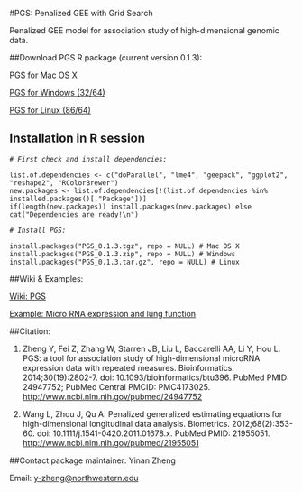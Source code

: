 #PGS: Penalized GEE with Grid Search

Penalized GEE model for association study of high-dimensional genomic data. 

##Download PGS R package (current version 0.1.3):

[PGS for Mac OS X](https://github.com/YinanZheng/PGS/releases/download/PGS_0.1.3/PGS_0.1.3.tgz)

[PGS for Windows (32/64)](https://github.com/YinanZheng/PGS/releases/download/PGS_0.1.3/PGS_0.1.3.zip)

[PGS for Linux (86/64)](https://github.com/YinanZheng/PGS/releases/download/PGS_0.1.3/PGS_0.1.3.tar.gz)

## Installation in R session

_`# First check and install dependencies:`_

    list.of.dependencies <- c("doParallel", "lme4", "geepack", "ggplot2", "reshape2", "RColorBrewer")
    new.packages <- list.of.dependencies[!(list.of.dependencies %in% installed.packages()[,"Package"])]
    if(length(new.packages)) install.packages(new.packages) else cat("Dependencies are ready!\n")
    
_`# Install PGS:`_

    install.packages("PGS_0.1.3.tgz", repo = NULL) # Mac OS X
    install.packages("PGS_0.1.3.zip", repo = NULL) # Windows
    install.packages("PGS_0.1.3.tar.gz", repo = NULL) # Linux

##Wiki & Examples:

[Wiki: PGS](https://github.com/YinanZheng/PGS/wiki)

[Example: Micro RNA expression and lung function](https://github.com/YinanZheng/PGS/wiki/Example:-miRNA-expression-and-lung-function)



##Citation:
1.	Zheng Y, Fei Z, Zhang W, Starren JB, Liu L, Baccarelli AA, Li Y, Hou L. PGS: a tool for association study of high-dimensional microRNA expression data with repeated measures. Bioinformatics. 2014;30(19):2802-7. doi: 10.1093/bioinformatics/btu396. PubMed PMID: 24947752; PubMed Central PMCID: PMC4173025. http://www.ncbi.nlm.nih.gov/pubmed/24947752

2.	Wang L, Zhou J, Qu A. Penalized generalized estimating equations for high-dimensional longitudinal data analysis. Biometrics. 2012;68(2):353-60. doi: 10.1111/j.1541-0420.2011.01678.x. PubMed PMID: 21955051. http://www.ncbi.nlm.nih.gov/pubmed/21955051

##Contact package maintainer:
Yinan Zheng 

Email: y-zheng@northwestern.edu




